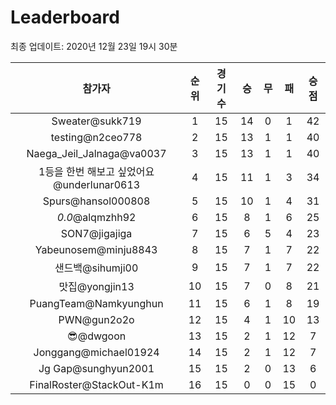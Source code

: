 # Leaderboard
최종 업데이트: 2020년 12월 23일 19시 30분




| 참가자 | 순위 | 경기수 | 승 | 무 | 패 | 승점 |
|:---:|:---:|:---:|:---:|:---:|:---:|:---:|
| Sweater@sukk719 | 1 | 15 | 14 | 0 | 1 | 42 |
| testing@n2ceo778 | 2 | 15 | 13 | 1 | 1 | 40 |
| Naega_Jeil_Jalnaga@va0037 | 3 | 15 | 13 | 1 | 1 | 40 |
| 1등을 한번 해보고 싶었어요@underlunar0613 | 4 | 15 | 11 | 1 | 3 | 34 |
| Spurs@hansol000808 | 5 | 15 | 10 | 1 | 4 | 31 |
| _0.0_@alqmzhh92 | 6 | 15 | 8 | 1 | 6 | 25 |
| SON7@jigajiga | 7 | 15 | 6 | 5 | 4 | 23 |
| Yabeunosem@minju8843 | 8 | 15 | 7 | 1 | 7 | 22 |
| 샌드백@sihumji00 | 9 | 15 | 7 | 1 | 7 | 22 |
| 맛집@yongjin13 | 10 | 15 | 7 | 0 | 8 | 21 |
| PuangTeam@Namkyunghun | 11 | 15 | 6 | 1 | 8 | 19 |
| PWN@gun2o2o | 12 | 15 | 4 | 1 | 10 | 13 |
| 😎@dwgoon | 13 | 15 | 2 | 1 | 12 | 7 |
| Jonggang@michael01924 | 14 | 15 | 2 | 1 | 12 | 7 |
| Jg Gap@sunghyun2001 | 15 | 15 | 2 | 0 | 13 | 6 |
| FinalRoster@StackOut-K1m | 16 | 15 | 0 | 0 | 15 | 0 |